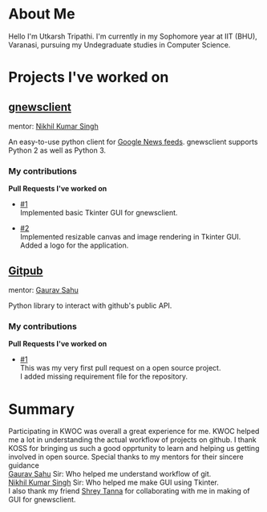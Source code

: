 # About Me
Hello I'm Utkarsh Tripathi.
I'm currently in my Sophomore year at IIT (BHU), Varanasi, pursuing my Undegraduate studies in Computer Science.


# Projects I've worked on
## [gnewsclient](https://github.com/nikhilkumarsingh/gnewsclient/)
mentor: [Nikhil Kumar Singh](https://github.com/nikhilkumarsingh)

An easy-to-use python client for [Google News feeds](https://news.google.com/).
gnewsclient supports Python 2 as well as Python 3.

### My contributions 
  **Pull Requests I've worked on**
  
- [#1](https://github.com/nikhilkumarsingh/gnewsclient/pull/16)<br/>
  Implemented basic Tkinter GUI for gnewsclient.
  
  
- [#2](https://github.com/nikhilkumarsingh/gnewsclient/pull/18)<br/>
  Implemented resizable canvas and image rendering in Tkinter GUI.<br/>
  Added a logo for the application.


## [Gitpub](https://github.com/Demfier/GitPub)
mentor: [Gaurav Sahu](https://github.com/Demfier)

Python library to interact with github's public API.

### My contributions
  **Pull Requests I've worked on**
  
  - [#1](https://github.com/Demfier/GitPub/pull/28)<br/>
   This was my very first pull request on a open source project.<br/>
   I added missing requirement file for the repository.
   
   
# Summary
Participating in KWOC was overall a great experience for me.
KWOC helped me a lot in understanding the actual workflow of projects on github. I thank KOSS for bringing us such a good opprtunity to learn and helping us getting involved in open source. Special thanks to my mentors for their sincere guidance<br/> 
[Gaurav Sahu](https://github.com/Demfier) Sir: Who helped me understand workflow of git.<br/>
[Nikhil Kumar Singh](https://github.com/nikhilkumarsingh/) Sir: Who helped me make GUI using Tkinter.<br/>
I also thank my friend [Shrey Tanna](https://github.com/Shrey97/) for collaborating with me in making of GUI for gnewsclient.




   
  
